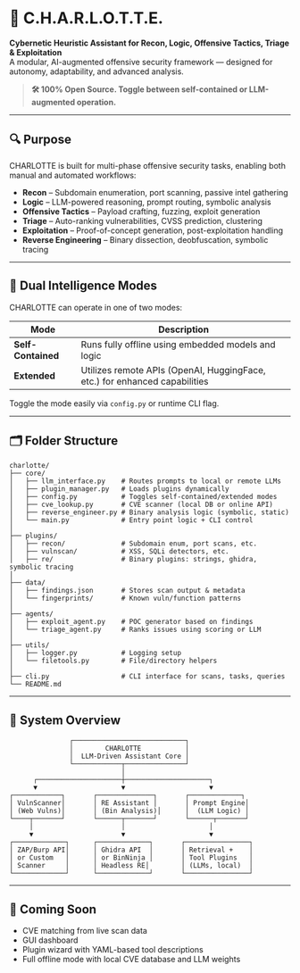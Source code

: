 # 🧠 C.H.A.R.L.O.T.T.E.

**Cybernetic Heuristic Assistant for Recon, Logic, Offensive Tactics, Triage & Exploitation**  
A modular, AI-augmented offensive security framework — designed for autonomy, adaptability, and advanced analysis.

> **🛠️ 100% Open Source. Toggle between self-contained or LLM-augmented operation.**

---

## 🔍 Purpose

CHARLOTTE is built for multi-phase offensive security tasks, enabling both manual and automated workflows:

- **Recon** – Subdomain enumeration, port scanning, passive intel gathering  
- **Logic** – LLM-powered reasoning, prompt routing, symbolic analysis  
- **Offensive Tactics** – Payload crafting, fuzzing, exploit generation  
- **Triage** – Auto-ranking vulnerabilities, CVSS prediction, clustering  
- **Exploitation** – Proof-of-concept generation, post-exploitation handling  
- **Reverse Engineering** – Binary dissection, deobfuscation, symbolic tracing

---

## 🧬 Dual Intelligence Modes

CHARLOTTE can operate in one of two modes:

| Mode               | Description                                                                 |
|--------------------|-----------------------------------------------------------------------------|
| **Self-Contained** | Runs fully offline using embedded models and logic                          |
| **Extended**       | Utilizes remote APIs (OpenAI, HuggingFace, etc.) for enhanced capabilities |

Toggle the mode easily via `config.py` or runtime CLI flag.

---

## 🗂️ Folder Structure

```plaintext
charlotte/
├── core/
│   ├── llm_interface.py    # Routes prompts to local or remote LLMs
│   ├── plugin_manager.py   # Loads plugins dynamically
│   ├── config.py           # Toggles self-contained/extended modes
│   ├── cve_lookup.py       # CVE scanner (local DB or online API)
│   ├── reverse_engineer.py # Binary analysis logic (symbolic, static)
│   └── main.py             # Entry point logic + CLI control
│
├── plugins/
│   ├── recon/              # Subdomain enum, port scans, etc.
│   ├── vulnscan/           # XSS, SQLi detectors, etc.
│   ├── re/                 # Binary plugins: strings, ghidra, symbolic tracing
│
├── data/
│   ├── findings.json       # Stores scan output & metadata
│   └── fingerprints/       # Known vuln/function patterns
│
├── agents/
│   ├── exploit_agent.py    # POC generator based on findings
│   └── triage_agent.py     # Ranks issues using scoring or LLM
│
├── utils/
│   ├── logger.py           # Logging setup
│   └── filetools.py        # File/directory helpers
│
├── cli.py                  # CLI interface for scans, tasks, queries
└── README.md
```

---

## 🧩 System Overview

```
               ┌────────────────────────────┐
               │        CHARLOTTE           │
               │  LLM-Driven Assistant Core │
               └────────────┬───────────────┘
                            │
      ┌─────────────────────┼─────────────────────┐
      ▼                     ▼                     ▼
┌────────────┐       ┌──────────────┐       ┌─────────────┐
│ VulnScanner│       │ RE Assistant │       │ Prompt Engine│
│ (Web Vulns)│       │ (Bin Analysis)│      │  (LLM Logic) │
└────┬───────┘       └──────┬───────┘       └──────┬───────┘
     │                      │                     │
     ▼                      ▼                     ▼
┌─────────────┐      ┌─────────────┐       ┌────────────────┐
│ ZAP/Burp API│      │ Ghidra API  │       │ Retrieval +    │
│ or Custom   │      │ or BinNinja │       │ Tool Plugins   │
│ Scanner     │      │ Headless RE│        │ (LLMs, local)  │
└─────────────┘      └─────────────┘       └────────────────┘
```

---

## 🚀 Coming Soon
- CVE matching from live scan data  
- GUI dashboard  
- Plugin wizard with YAML-based tool descriptions  
- Full offline mode with local CVE database and LLM weights
